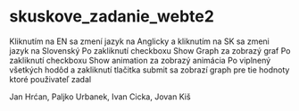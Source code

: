 # skuskove_zadanie_webte2
Kliknutím na EN sa zmení jazyk na Anglicky a kliknutím na SK sa zmeni jazyk na Slovenský
Po zakliknutí checkboxu Show Graph za zobrazý graf
Po zakliknutí checkboxu Show animation za zobrazý animácia
Po viplnený všetkých hodôd a zakliknutí tlačitka submit sa zobrazí graph pre tie hodnoty ktoré použivateľ zadal

Jan Hrćan, Paljko Urbanek, Ivan Cicka, Jovan Kiš
